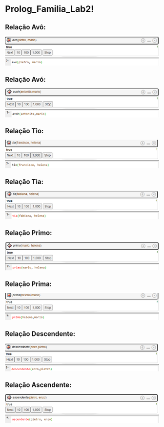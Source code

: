# Prolog_Familia_Lab2!

## Relação Avô:
![](https://github.com/JesCat16/Prolog_Familia_Lab2/blob/main/Imagens_Teste/Captura%20de%20tela%202025-02-18%20201726.png)
## Relação Avó:
![](https://github.com/JesCat16/Prolog_Familia_Lab2/blob/main/Imagens_Teste/Captura%20de%20tela%202025-02-18%20201800.png)
## Relação Tio:
![](https://github.com/JesCat16/Prolog_Familia_Lab2/blob/main/Imagens_Teste/Captura%20de%20tela%202025-02-18%20201822.png)
## Relação Tia:
![](https://github.com/JesCat16/Prolog_Familia_Lab2/blob/main/Imagens_Teste/Captura%20de%20tela%202025-02-18%20201845.png)
## Relação Primo:
![](https://github.com/JesCat16/Prolog_Familia_Lab2/blob/main/Imagens_Teste/Captura%20de%20tela%202025-02-18%20202033.png)
## Relação Prima:
![](https://github.com/JesCat16/Prolog_Familia_Lab2/blob/main/Imagens_Teste/Captura%20de%20tela%202025-02-18%20202007.png)
## Relação Descendente:
![](https://github.com/JesCat16/Prolog_Familia_Lab2/blob/main/Imagens_Teste/Captura%20de%20tela%202025-02-18%20202054.png)
## Relação Ascendente:
![](https://github.com/JesCat16/Prolog_Familia_Lab2/blob/main/Imagens_Teste/Captura%20de%20tela%202025-02-18%20202133.png)
